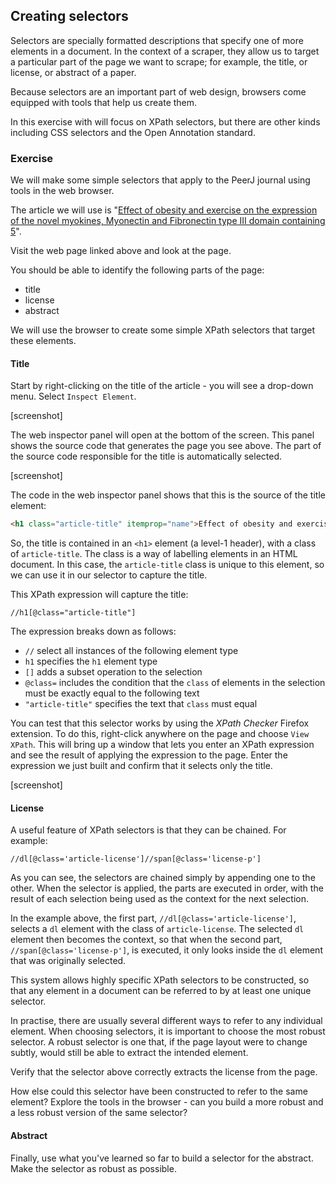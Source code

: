 ## Creating selectors

Selectors are specially formatted descriptions that specify one of more elements in a document. In the context of a scraper, they allow us to target a particular part of the page we want to scrape; for example, the title, or license, or abstract of a paper.

Because selectors are an important part of web design, browsers come equipped with tools that help us create them.

In this exercise with will focus on XPath selectors, but there are other kinds including CSS selectors and the Open Annotation standard.

### Exercise

We will make some simple selectors that apply to the PeerJ journal using tools in the web browser.

The article we will use is "[Effect of obesity and exercise on the expression of the novel myokines, Myonectin and Fibronectin type III domain containing 5](https://peerj.com/articles/605/)".

Visit the web page linked above and look at the page.

You should be able to identify the following parts of the page:

- title
- license
- abstract

We will use the browser to create some simple XPath selectors that target these elements.

#### Title

Start by right-clicking on the title of the article - you will see a drop-down menu. Select `Inspect Element`.

[screenshot]

The web inspector panel will open at the bottom of the screen. This panel shows the source code that generates the page you see above. The part of the source code responsible for the title is automatically selected.

[screenshot]

The code in the web inspector panel shows that this is the source of the title element:

```html
<h1 class="article-title" itemprop="name">Effect of obesity and exercise on the expression of the novel myokines, Myonectin and Fibronectin type III domain containing 5</h1>
```

So, the title is contained in an `<h1>` element (a level-1 header), with a class of `article-title`. The class is a way of labelling elements in an HTML document. In this case, the `article-title` class is unique to this element, so we can use it in our selector to capture the title.

This XPath expression will capture the title:

```xpath
//h1[@class="article-title"]
```

The expression breaks down as follows:

- `//` select all instances of the following element type
- `h1` specifies the `h1` element type
- `[]` adds a subset operation to the selection
- `@class=` includes the condition that the `class` of elements in the selection must be exactly equal to the following text
- `"article-title"` specifies the text that `class` must equal

You can test that this selector works by using the *XPath Checker* Firefox extension. To do this, right-click anywhere on the page and choose `View XPath`. This will bring up a window that lets you enter an XPath expression and see the result of applying the expression to the page. Enter the expression we just built and confirm that it selects only the title.

[screenshot]

#### License

A useful feature of XPath selectors is that they can be chained. For example:

```xpath
//dl[@class='article-license']//span[@class='license-p']
```

As you can see, the selectors are chained simply by appending one to the other. When the selector is applied, the parts are executed in order, with the result of each selection being used as the context for the next selection.

In the example above, the first part, `//dl[@class='article-license']`, selects a `dl` element with the class of `article-license`. The selected `dl` element then becomes the context, so that when the second part, `//span[@class='license-p']`, is executed, it only looks inside the `dl` element that was originally selected.

This system allows highly specific XPath selectors to be constructed, so that any element in a document can be referred to by at least one unique selector.

In practise, there are usually several different ways to refer to any individual element. When choosing selectors, it is important to choose the most robust selector. A robust selector is one that, if the page layout were to change subtly, would still be able to extract the intended element.

Verify that the selector above correctly extracts the license from the page.

How else could this selector have been constructed to refer to the same element? Explore the tools in the browser - can you build a more robust and a less robust version of the same selector?

#### Abstract

Finally, use what you've learned so far to build a selector for the abstract. Make the selector as robust as possible.
